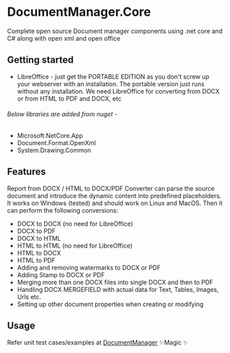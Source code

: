 # DocumentManager.Core

Complete open source Document manager components using .net core and C# along with open xml and open office

## Getting started
- LibreOffice - just get the PORTABLE EDITION as you don't screw up your webserver with an installation. The portable version just runs without any installation. We need LibreOffice for converting from DOCX or from  HTML to PDF and DOCX, etc
###### Below libraries are added from nuget - 
- Microsoft.NetCore.App
- Document.Format.OpenXml
- System.Drawing.Common

## Features

Report from DOCX / HTML to DOCX/PDF Converter can parse the source document and introduce the dynamic content into predefined placeholders. It works on Windows (tested) and should work on Linux and MacOS. Then it can perform the following conversions:

- DOCX to DOCX (no need for LibreOffice)
- DOCX to PDF
- DOCX to HTML
- HTML to HTML (no need for LibreOffice)
- HTML to DOCX
- HTML to PDF
- Adding and removing watermarks to DOCX or PDF
- Adding Stamp to DOCX or PDF
- Merging more than one DOCX files into single DOCX and then to PDF
- Handling DOCX MERGEFIELD with actual data for Text, Tables, Images, Urls etc.
- Setting up other document properties when creating or modifying


## Usage
Refer unit test cases/examples at [DocumentManager](https://github.com/dev-thinks/DocumentManager/)
✨Magic ✨
